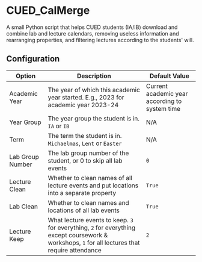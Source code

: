 # CUED_CalMerge

A small Python script that helps CUED students (IA/IB) download and combine lab and lecture calendars, removing useless information and rearranging properties, and filtering lectures according to the students' will.

## Configuration

Option | Description | Default Value
---|---|---
Academic Year | The year of which this academic year started. E.g., 2023 for academic year 2023-24 | Current academic year according to system time
Year Group | The year group the student is in. `IA` or `IB` | N/A
Term | The term the student is in. `Michaelmas`, `Lent` or `Easter` | N/A
Lab Group Number | The lab group number of the student, or 0 to skip all lab events | `0`
Lecture Clean | Whether to clean names of all lecture events and put locations into a separate property | `True`
Lab Clean | Whether to clean names  and locations of all lab events | `True`
Lecture Keep | What lecture events to keep. `3` for everything, `2` for everything except coursework & workshops, `1` for all lectures that require attendance | `2`
